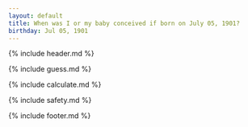 ```yaml
---
layout: default
title: When was I or my baby conceived if born on July 05, 1901?
birthday: Jul 05, 1901
---
```


{% include header.md %}

{% include guess.md %}

{% include calculate.md %}

{% include safety.md %}

{% include footer.md %}



